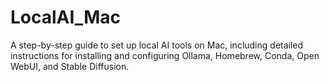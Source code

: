 # LocalAI_Mac
 A step-by-step guide to set up local AI tools on Mac, including detailed instructions for installing and configuring Ollama, Homebrew, Conda, Open WebUI, and Stable Diffusion.
